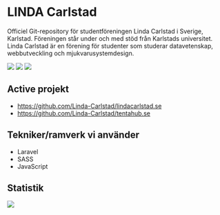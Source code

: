 # LINDA Carlstad

Officiel Git-repository för studentföreningen Linda Carlstad i Sverige, Karlstad. Föreningen står under och med stöd från Karlstads universitet. Linda Carlstad är en förening för studenter som studerar datavetenskap, webbutveckling och mjukvarusystemdesign.

[![](https://img.shields.io/badge/LinkedIn-Linda%20Carlstad-blue)](https://www.linkedin.com/company/linda-carlstad/)
[![](https://img.shields.io/badge/Kontakt-info%40lindacarlstad.se-green)](mailto:info@lindacarlstad.se)
[![](https://img.shields.io/badge/Webbsida-lindacarlstad.se-red)](https://lindacarlstad.se)

## Active projekt
- https://github.com/Linda-Carlstad/lindacarlstad.se
- https://github.com/Linda-Carlstad/tentahub.se

## Tekniker/ramverk vi använder
- Laravel
- SASS
- JavaScript

## Statistik
![](https://komarev.com/ghpvc/?username=Linda-Carlstad&color=brightgreen&label=Profile+views)
